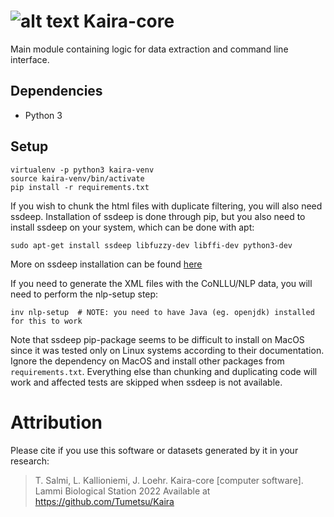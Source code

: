 # ![alt text](http://i.imgur.com/vBIAv3m.png "Kaira logo") Kaira-core

Main module containing logic for data extraction and command line interface.

## Dependencies
* Python 3

## Setup
```
virtualenv -p python3 kaira-venv
source kaira-venv/bin/activate
pip install -r requirements.txt
```

If you wish to chunk the html files with duplicate filtering, you will also need ssdeep. Installation of ssdeep is 
done through pip, but you also need to install ssdeep on your system, which can be done with apt:
```
sudo apt-get install ssdeep libfuzzy-dev libffi-dev python3-dev
```
More on ssdeep installation can be found [here](http://python-ssdeep.readthedocs.io/en/latest/installation.html)

If you need to generate the XML files with the CoNLLU/NLP data, you will need to perform the nlp-setup step:
```
inv nlp-setup  # NOTE: you need to have Java (eg. openjdk) installed for this to work
```

Note that ssdeep pip-package seems to be difficult to install on MacOS since it was tested
only on Linux systems according to their documentation. Ignore the dependency on MacOS 
and install other packages from `requirements.txt`. Everything else than chunking and
duplicating code will work and affected tests are skipped when ssdeep is not available.

# Attribution
Please cite if you use this software or datasets generated by it in your research:
> T. Salmi, L. Kallioniemi, J. Loehr. Kaira-core [computer software]. Lammi Biological Station 2022
> Available at https://github.com/Tumetsu/Kaira
